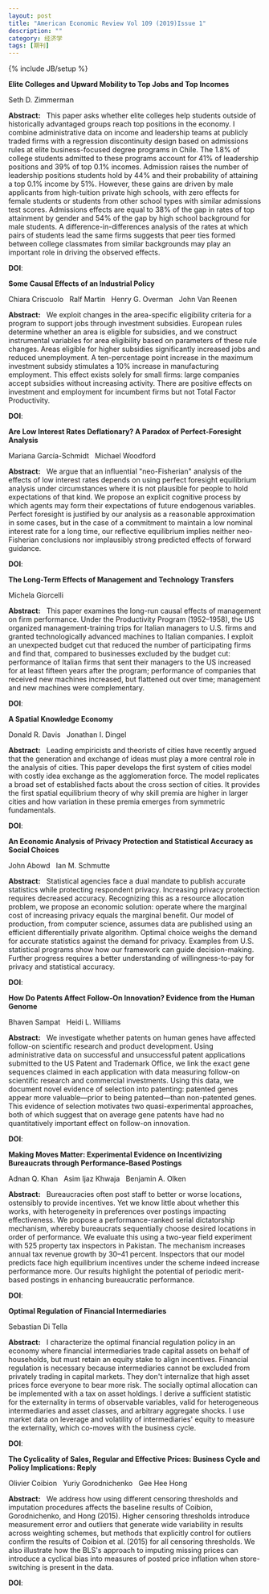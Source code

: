 ```yaml
---
layout: post
title: "American Economic Review Vol 109 (2019)Issue 1"
description: ""
category: 经济学
tags: [期刊]
---
```

{% include JB/setup %}

<p><strong>Elite Colleges and Upward Mobility to Top Jobs and Top Incomes</strong></p>
<p>Seth D. Zimmerman&nbsp;&nbsp;&nbsp;</p>
<p><strong>Abstract:</strong>&nbsp;&nbsp;&nbsp;This paper asks whether elite colleges help students outside of historically advantaged groups reach top positions in the economy. I combine administrative data on income and leadership teams at publicly traded firms with a regression discontinuity design based on admissions rules at elite business-focused degree programs in Chile. The 1.8% of college students admitted to these programs account for 41% of leadership positions and 39% of top 0.1% incomes. Admission raises the number of leadership positions students hold by 44% and their probability of attaining a top 0.1% income by 51%. However, these gains are driven by male applicants from high-tuition private high schools, with zero effects for female students or students from other school types with similar admissions test scores. Admissions effects are equal to 38% of the gap in rates of top attainment by gender and 54% of the gap by high school background for male students. A difference-in-differences analysis of the rates at which pairs of students lead the same firms suggests that peer ties formed between college classmates from similar backgrounds may play an important role in driving the observed effects.</p>
<p><strong>DOI</strong>:
</p>
<p> </p>
<p> </p>
  

<p><strong>Some Causal Effects of an Industrial Policy</strong></p>
<p>Chiara Criscuolo&nbsp;&nbsp;&nbsp;Ralf Martin&nbsp;&nbsp;&nbsp;Henry G. Overman&nbsp;&nbsp;&nbsp;John  Van Reenen&nbsp;&nbsp;&nbsp;</p>
<p><strong>Abstract:</strong>&nbsp;&nbsp;&nbsp;We exploit changes in the area-specific eligibility criteria for a program to support jobs through investment subsidies. European rules determine whether an area is eligible for subsidies, and we construct instrumental variables for area eligibility based on parameters of these rule changes. Areas eligible for higher subsidies significantly increased jobs and reduced unemployment. A ten-percentage point increase in the maximum investment subsidy stimulates a 10% increase in manufacturing employment. This effect exists solely for small firms: large companies accept subsidies without increasing activity. There are positive effects on investment and employment for incumbent firms but not Total Factor Productivity.</p>
<p><strong>DOI</strong>:
</p>
<p> </p>
<p> </p>
  

<p><strong>Are Low Interest Rates Deflationary? A Paradox of Perfect-Foresight Analysis</strong></p>
<p>Mariana García-Schmidt&nbsp;&nbsp;&nbsp;Michael Woodford&nbsp;&nbsp;&nbsp;</p>
<p><strong>Abstract:</strong>&nbsp;&nbsp;&nbsp;We argue that an influential "neo-Fisherian" analysis of the effects of low interest rates depends on using perfect foresight equilibrium analysis under circumstances where it is not plausible for people to hold expectations of that kind. We propose an explicit cognitive process by which agents may form their expectations of future endogenous variables. Perfect foresight is justified by our analysis as a reasonable approximation in some cases, but in the case of a commitment to maintain a low nominal interest rate for a long time, our reflective equilibrium implies neither neo-Fisherian conclusions nor implausibly strong predicted effects of forward guidance.</p>
<p><strong>DOI</strong>:
</p>
<p> </p>
<p> </p>
  

<p><strong>The Long-Term Effects of Management and Technology Transfers</strong></p>
<p>Michela Giorcelli&nbsp;&nbsp;&nbsp;</p>
<p><strong>Abstract:</strong>&nbsp;&nbsp;&nbsp;This paper examines the long-run causal effects of management on firm performance. Under the Productivity Program (1952–1958), the US organized management-training trips for Italian managers to U.S. firms and granted technologically advanced machines to Italian companies. I exploit an unexpected budget cut that reduced the number of participating firms and find that, compared to businesses excluded by the budget cut: performance of Italian firms that sent their managers to the US increased for at least fifteen years after the program; performance of companies that received new machines increased, but flattened out over time; management and new machines were complementary.</p>
<p><strong>DOI</strong>:
</p>
<p> </p>
<p> </p>
  

<p><strong>A Spatial Knowledge Economy</strong></p>
<p>Donald R. Davis&nbsp;&nbsp;&nbsp;Jonathan I. Dingel&nbsp;&nbsp;&nbsp;</p>
<p><strong>Abstract:</strong>&nbsp;&nbsp;&nbsp;Leading empiricists and theorists of cities have recently argued that the generation and exchange of ideas must play a more central role in the analysis of cities. This paper develops the first system of cities model with costly idea exchange as the agglomeration force. The model replicates a broad set of established facts about the cross section of cities. It provides the first spatial equilibrium theory of why skill premia are higher in larger cities and how variation in these premia emerges from symmetric fundamentals.</p>
<p><strong>DOI</strong>:
</p>
<p> </p>
<p> </p>
  

<p><strong>An Economic Analysis of Privacy Protection and Statistical Accuracy as Social Choices</strong></p>
<p>John Abowd&nbsp;&nbsp;&nbsp;Ian M. Schmutte&nbsp;&nbsp;&nbsp;</p>
<p><strong>Abstract:</strong>&nbsp;&nbsp;&nbsp;Statistical agencies face a dual mandate to publish accurate statistics while protecting respondent privacy. Increasing privacy protection requires decreased accuracy. Recognizing this as a resource allocation problem, we propose an economic solution: operate where the marginal cost of increasing privacy equals the marginal benefit. Our model of production, from computer science, assumes data are published using an efficient differentially private algorithm. Optimal choice weighs the demand for accurate statistics against the demand for privacy. Examples from U.S. statistical programs show how our framework can guide decision-making. Further progress requires a better understanding of willingness-to-pay for privacy and statistical accuracy.</p>
<p><strong>DOI</strong>:
</p>
<p> </p>
<p> </p>
  

<p><strong>How Do Patents Affect Follow-On Innovation? Evidence from the Human Genome</strong></p>
<p>Bhaven Sampat&nbsp;&nbsp;&nbsp;Heidi L. Williams&nbsp;&nbsp;&nbsp;</p>
<p><strong>Abstract:</strong>&nbsp;&nbsp;&nbsp;We investigate whether patents on human genes have affected follow-on scientific research and product development. Using administrative data on successful and unsuccessful patent applications submitted to the US Patent and Trademark Office, we link the exact gene sequences claimed in each application with data measuring follow-on scientific research and commercial investments. Using this data, we document novel evidence of selection into patenting: patented genes appear more valuable—prior to being patented—than non-patented genes. This evidence of selection motivates two quasi-experimental approaches, both of which suggest that on average gene patents have had no quantitatively important effect on follow-on innovation.</p>
<p><strong>DOI</strong>:
</p>
<p> </p>
<p> </p>
  

<p><strong>Making Moves Matter: Experimental Evidence on Incentivizing Bureaucrats through Performance-Based Postings</strong></p>
<p>Adnan Q. Khan&nbsp;&nbsp;&nbsp;Asim Ijaz Khwaja&nbsp;&nbsp;&nbsp;Benjamin A. Olken&nbsp;&nbsp;&nbsp;</p>
<p><strong>Abstract:</strong>&nbsp;&nbsp;&nbsp;Bureaucracies often post staff to better or worse locations, ostensibly to provide incentives. Yet we know little about whether this works, with heterogeneity in preferences over postings impacting effectiveness. We propose a performance-ranked serial dictatorship mechanism, whereby bureaucrats sequentially choose desired locations in order of performance. We evaluate this using a two-year field experiment with 525 property tax inspectors in Pakistan. The mechanism increases annual tax revenue growth by 30–41 percent. Inspectors that our model predicts face high equilibrium incentives under the scheme indeed increase performance more. Our results highlight the potential of periodic merit-based postings in enhancing bureaucratic performance.</p>
<p><strong>DOI</strong>:
</p>
<p> </p>
<p> </p>
  

<p><strong>Optimal Regulation of Financial Intermediaries</strong></p>
<p>Sebastian Di Tella&nbsp;&nbsp;&nbsp;</p>
<p><strong>Abstract:</strong>&nbsp;&nbsp;&nbsp;I characterize the optimal financial regulation policy in an economy where financial intermediaries trade capital assets on behalf of households, but must retain an equity stake to align incentives. Financial regulation is necessary because intermediaries cannot be excluded from privately trading in capital markets. They don't internalize that high asset prices force everyone to bear more risk. The socially optimal allocation can be implemented with a tax on asset holdings. I derive a sufficient statistic for the externality in terms of observable variables, valid for heterogeneous intermediaries and asset classes, and arbitrary aggregate shocks. I use market data on leverage and volatility of intermediaries' equity to measure the externality, which co-moves with the business cycle.</p>
<p><strong>DOI</strong>:
</p>
<p> </p>
<p> </p>
  

<p><strong>The Cyclicality of Sales, Regular and Effective Prices: Business Cycle and Policy Implications: Reply</strong></p>
<p>Olivier Coibion&nbsp;&nbsp;&nbsp;Yuriy Gorodnichenko&nbsp;&nbsp;&nbsp;Gee Hee Hong&nbsp;&nbsp;&nbsp;</p>
<p><strong>Abstract:</strong>&nbsp;&nbsp;&nbsp;We address how using different censoring thresholds and imputation procedures affects the baseline results of Coibion, Gorodnichenko, and Hong (2015). Higher censoring thresholds introduce measurement error and outliers that generate wide variability in results across weighting schemes, but methods that explicitly control for outliers confirm the results of Coibion et al. (2015) for all censoring thresholds. We also illustrate how the BLS's approach to imputing missing prices can introduce a cyclical bias into measures of posted price inflation when store-switching is present in the data.</p>
<p><strong>DOI</strong>:
</p>
<p> </p>
<p> </p>
  